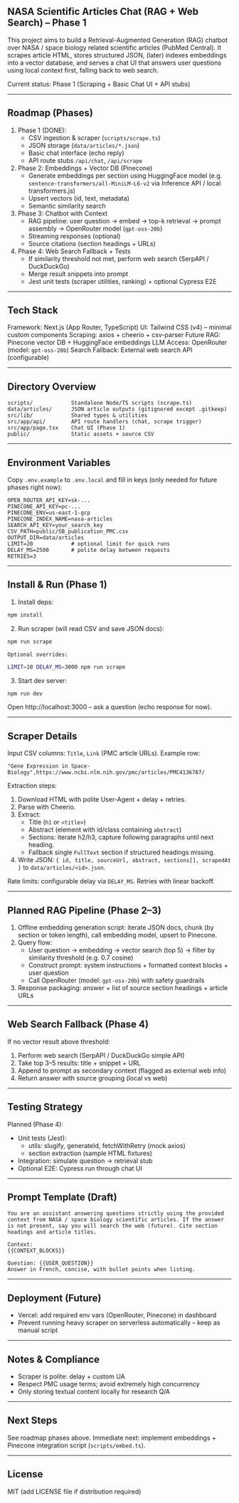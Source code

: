 ## NASA Scientific Articles Chat (RAG + Web Search) – Phase 1

This project aims to build a Retrieval-Augmented Generation (RAG) chatbot over NASA / space biology related scientific articles (PubMed Central). It scrapes article HTML, stores structured JSON, (later) indexes embeddings into a vector database, and serves a chat UI that answers user questions using local context first, falling back to web search.

Current status: Phase 1 (Scraping + Basic Chat UI + API stubs)

---
## Roadmap (Phases)
1. Phase 1 (DONE):
	- CSV ingestion & scraper (`scripts/scrape.ts`)
	- JSON storage (`data/articles/*.json`)
	- Basic chat interface (echo reply)
	- API route stubs `/api/chat`, `/api/scrape`
2. Phase 2: Embeddings + Vector DB (Pinecone)
	- Generate embeddings per section using HuggingFace model (e.g. `sentence-transformers/all-MiniLM-L6-v2` via Inference API / local transformers.js)
	- Upsert vectors (id, text, metadata)
	- Semantic similarity search
3. Phase 3: Chatbot with Context
	- RAG pipeline: user question -> embed -> top-k retrieval -> prompt assembly -> OpenRouter model (`gpt-oss-20b`)
	- Streaming responses (optional)
	- Source citations (section headings + URLs)
4. Phase 4: Web Search Fallback + Tests
	- If similarity threshold not met, perform web search (SerpAPI / DuckDuckGo)
	- Merge result snippets into prompt
	- Jest unit tests (scraper utilities, ranking) + optional Cypress E2E

---
## Tech Stack
Framework: Next.js (App Router, TypeScript)
UI: Tailwind CSS (v4) – minimal custom components
Scraping: axios + cheerio + csv-parser
Future RAG: Pinecone vector DB + HuggingFace embeddings
LLM Access: OpenRouter (model: `gpt-oss-20b`)
Search Fallback: External web search API (configurable)

---
## Directory Overview
```
scripts/            Standalone Node/TS scripts (scrape.ts)
data/articles/      JSON article outputs (gitignored except .gitkeep)
src/lib/            Shared types & utilities
src/app/api/        API route handlers (chat, scrape trigger)
src/app/page.tsx    Chat UI (Phase 1)
public/             Static assets + source CSV
```

---
## Environment Variables
Copy `.env.example` to `.env.local` and fill in keys (only needed for future phases right now):
```
OPEN_ROUTER_API_KEY=sk-...
PINECONE_API_KEY=pc-...
PINECONE_ENV=us-east-1-gcp
PINECONE_INDEX_NAME=nasa-articles
SEARCH_API_KEY=your_search_key
CSV_PATH=public/SB_publication_PMC.csv
OUTPUT_DIR=data/articles
LIMIT=20            # optional limit for quick runs
DELAY_MS=2500       # polite delay between requests
RETRIES=3
```

---
## Install & Run (Phase 1)
1. Install deps:
```bash
npm install
```
2. Run scraper (will read CSV and save JSON docs):
```bash
npm run scrape
```
	Optional overrides:
```bash
LIMIT=10 DELAY_MS=3000 npm run scrape
```
3. Start dev server:
```bash
npm run dev
```
Open http://localhost:3000 – ask a question (echo response for now).

---
## Scraper Details
Input CSV columns: `Title`, `Link` (PMC article URLs). Example row:
```
"Gene Expression in Space-Biology",https://www.ncbi.nlm.nih.gov/pmc/articles/PMC4136787/
```
Extraction steps:
1. Download HTML with polite User-Agent + delay + retries.
2. Parse with Cheerio.
3. Extract:
	- Title (`h1` or `<title>`)
	- Abstract (element with id/class containing `abstract`)
	- Sections: iterate h2/h3, capture following paragraphs until next heading.
	- Fallback single `FullText` section if structured headings missing.
4. Write JSON: `{ id, title, sourceUrl, abstract, sections[], scrapedAt }` to `data/articles/<id>.json`.

Rate limits: configurable delay via `DELAY_MS`. Retries with linear backoff.

---
## Planned RAG Pipeline (Phase 2–3)
1. Offline embedding generation script: iterate JSON docs, chunk (by section or token length), call embedding model, upsert to Pinecone.
2. Query flow:
	- User question -> embedding -> vector search (top 5) -> filter by similarity threshold (e.g. 0.7 cosine)
	- Construct prompt: system instructions + formatted context blocks + user question
	- Call OpenRouter (model: `gpt-oss-20b`) with safety guardrails
3. Response packaging: answer + list of source section headings + article URLs

---
## Web Search Fallback (Phase 4)
If no vector result above threshold:
1. Perform web search (SerpAPI / DuckDuckGo simple API)
2. Take top 3–5 results: title + snippet + URL
3. Append to prompt as secondary context (flagged as external web info)
4. Return answer with source grouping (local vs web)

---
## Testing Strategy
Planned (Phase 4):
* Unit tests (Jest):
  - utils: slugify, generateId, fetchWithRetry (mock axios)
  - section extraction (sample HTML fixtures)
* Integration: simulate question -> retrieval stub
* Optional E2E: Cypress run through chat UI

---
## Prompt Template (Draft)
```
You are an assistant answering questions strictly using the provided context from NASA / space biology scientific articles. If the answer is not present, say you will search the web (future). Cite section headings and article titles.

Context:
{{CONTEXT_BLOCKS}}

Question: {{USER_QUESTION}}
Answer in French, concise, with bullet points when listing.
```

---
## Deployment (Future)
* Vercel: add required env vars (OpenRouter, Pinecone) in dashboard
* Prevent running heavy scraper on serverless automatically – keep as manual script

---
## Notes & Compliance
* Scraper is polite: delay + custom UA
* Respect PMC usage terms; avoid extremely high concurrency
* Only storing textual content locally for research Q/A

---
## Next Steps
See roadmap phases above. Immediate next: implement embeddings + Pinecone integration script (`scripts/embed.ts`).

---
## License
MIT (add LICENSE file if distribution required)
